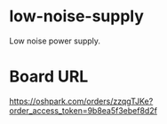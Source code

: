 # low-noise-supply
Low noise power supply.

# Board URL
https://oshpark.com/orders/zzqgTJKe?order_access_token=9b8ea5f3ebef8d2f

